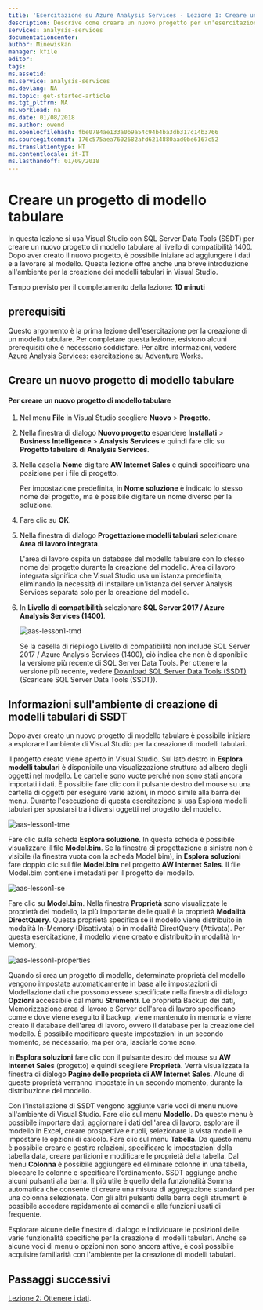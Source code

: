 ```yaml
---
title: 'Esercitazione su Azure Analysis Services - Lezione 1: Creare un nuovo progetto di modello tabulare | Microsoft Docs'
description: Descrive come creare un nuovo progetto per un'esercitazione su Azure Analysis Services.
services: analysis-services
documentationcenter: 
author: Minewiskan
manager: kfile
editor: 
tags: 
ms.assetid: 
ms.service: analysis-services
ms.devlang: NA
ms.topic: get-started-article
ms.tgt_pltfrm: NA
ms.workload: na
ms.date: 01/08/2018
ms.author: owend
ms.openlocfilehash: fbe0784ae133a0b9a54c94b4ba3db317c14b3766
ms.sourcegitcommit: 176c575aea7602682afd6214880aad0be6167c52
ms.translationtype: HT
ms.contentlocale: it-IT
ms.lasthandoff: 01/09/2018
---
```

# <a name="create-a-tabular-model-project"></a>Creare un progetto di modello tabulare

In questa lezione si usa Visual Studio con SQL Server Data Tools (SSDT) per creare un nuovo progetto di modello tabulare al livello di compatibilità 1400. Dopo aver creato il nuovo progetto, è possibile iniziare ad aggiungere i dati e a lavorare al modello. Questa lezione offre anche una breve introduzione all'ambiente per la creazione dei modelli tabulari in Visual Studio.  
  
Tempo previsto per il completamento della lezione: **10 minuti**  
  
## <a name="prerequisites"></a>prerequisiti  
Questo argomento è la prima lezione dell'esercitazione per la creazione di un modello tabulare. Per completare questa lezione, esistono alcuni prerequisiti che è necessario soddisfare. Per altre informazioni, vedere [Azure Analysis Services: esercitazione su Adventure Works](../tutorials/aas-adventure-works-tutorial.md).  
  
## <a name="create-a-new-tabular-model-project"></a>Creare un nuovo progetto di modello tabulare  
  
#### <a name="to-create-a-new-tabular-model-project"></a>Per creare un nuovo progetto di modello tabulare  
  
1.  Nel menu **File** in Visual Studio scegliere **Nuovo** > **Progetto**.  
  
2.  Nella finestra di dialogo **Nuovo progetto** espandere **Installati** > **Business Intelligence** > **Analysis Services** e quindi fare clic su **Progetto tabulare di Analysis Services**.  
  
3.  Nella casella **Nome** digitare **AW Internet Sales** e quindi specificare una posizione per i file di progetto.  
  
    Per impostazione predefinita, in **Nome soluzione** è indicato lo stesso nome del progetto, ma è possibile digitare un nome diverso per la soluzione.  
  
4.  Fare clic su **OK**.  
  
5.  Nella finestra di dialogo **Progettazione modelli tabulari** selezionare **Area di lavoro integrata**.  
  
    L'area di lavoro ospita un database del modello tabulare con lo stesso nome del progetto durante la creazione del modello. Area di lavoro integrata significa che Visual Studio usa un'istanza predefinita, eliminando la necessità di installare un'istanza del server Analysis Services separata solo per la creazione del modello.
      
6.  In **Livello di compatibilità** selezionare **SQL Server 2017 / Azure Analysis Services (1400)**.   
 
    ![aas-lesson1-tmd](../tutorials/media/aas-lesson1-tmd.png)
      
    Se la casella di riepilogo Livello di compatibilità non include SQL Server 2017 / Azure Analysis Services (1400), ciò indica che non è disponibile la versione più recente di SQL Server Data Tools. Per ottenere la versione più recente, vedere [Download SQL Server Data Tools (SSDT)](https://docs.microsoft.com/sql/ssdt/download-sql-server-data-tools-ssdt) (Scaricare SQL Server Data Tools (SSDT)).  
      
  
## <a name="understanding-the-ssdt-tabular-model-authoring-environment"></a>Informazioni sull'ambiente di creazione di modelli tabulari di SSDT  
Dopo aver creato un nuovo progetto di modello tabulare è possibile iniziare a esplorare l'ambiente di Visual Studio per la creazione di modelli tabulari.  
  
Il progetto creato viene aperto in Visual Studio. Sul lato destro in **Esplora modelli tabulari** è disponibile una visualizzazione struttura ad albero degli oggetti nel modello. Le cartelle sono vuote perché non sono stati ancora importati i dati. È possibile fare clic con il pulsante destro del mouse su una cartella di oggetti per eseguire varie azioni, in modo simile alla barra dei menu. Durante l'esecuzione di questa esercitazione si usa Esplora modelli tabulari per spostarsi tra i diversi oggetti nel progetto del modello.

![aas-lesson1-tme](../tutorials/media/aas-lesson1-tme.png)

Fare clic sulla scheda **Esplora soluzione**. In questa scheda è possibile visualizzare il file **Model.bim**. Se la finestra di progettazione a sinistra non è visibile (la finestra vuota con la scheda Model.bim), in **Esplora soluzioni** fare doppio clic sul file **Model.bim** nel progetto **AW Internet Sales**. Il file Model.bim contiene i metadati per il progetto del modello. 

![aas-lesson1-se](../tutorials/media/aas-lesson1-se.png)
  
Fare clic su **Model.bim**. Nella finestra **Proprietà** sono visualizzate le proprietà del modello, la più importante delle quali è la proprietà **Modalità DirectQuery**. Questa proprietà specifica se il modello viene distribuito in modalità In-Memory (Disattivata) o in modalità DirectQuery (Attivata). Per questa esercitazione, il modello viene creato e distribuito in modalità In-Memory.

![aas-lesson1-properties](../tutorials/media/aas-lesson1-properties.png)
  
Quando si crea un progetto di modello, determinate proprietà del modello vengono impostate automaticamente in base alle impostazioni di Modellazione dati che possono essere specificate nella finestra di dialogo **Opzioni** accessibile dal menu **Strumenti**. Le proprietà Backup dei dati, Memorizzazione area di lavoro e Server dell'area di lavoro specificano come e dove viene eseguito il backup, viene mantenuto in memoria e viene creato il database dell'area di lavoro, ovvero il database per la creazione del modello. È possibile modificare queste impostazioni in un secondo momento, se necessario, ma per ora, lasciarle come sono.  

In **Esplora soluzioni** fare clic con il pulsante destro del mouse su **AW Internet Sales** (progetto) e quindi scegliere **Proprietà**. Verrà visualizzata la finestra di dialogo **Pagine delle proprietà di AW Internet Sales**. Alcune di queste proprietà verranno impostate in un secondo momento, durante la distribuzione del modello.  
  
Con l'installazione di SSDT vengono aggiunte varie voci di menu nuove all'ambiente di Visual Studio. Fare clic sul menu **Modello**. Da questo menu è possibile importare dati, aggiornare i dati dell'area di lavoro, esplorare il modello in Excel, creare prospettive e ruoli, selezionare la vista modelli e impostare le opzioni di calcolo. Fare clic sul menu **Tabella**. Da questo menu è possibile creare e gestire relazioni, specificare le impostazioni della tabella data, creare partizioni e modificare le proprietà della tabella. Dal menu **Colonna** è possibile aggiungere ed eliminare colonne in una tabella, bloccare le colonne e specificare l'ordinamento. SSDT aggiunge anche alcuni pulsanti alla barra. Il più utile è quello della funzionalità Somma automatica che consente di creare una misura di aggregazione standard per una colonna selezionata. Con gli altri pulsanti della barra degli strumenti è possibile accedere rapidamente ai comandi e alle funzioni usati di frequente.  
  
Esplorare alcune delle finestre di dialogo e individuare le posizioni delle varie funzionalità specifiche per la creazione di modelli tabulari. Anche se alcune voci di menu o opzioni non sono ancora attive, è così possibile acquisire familiarità con l'ambiente per la creazione di modelli tabulari.  
  

## <a name="whats-next"></a>Passaggi successivi
[Lezione 2: Ottenere i dati](../tutorials/aas-lesson-2-get-data.md).

  
  
  
